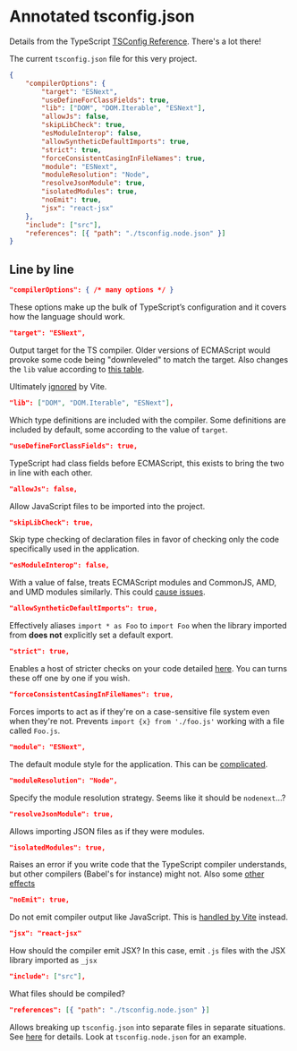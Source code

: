 # Annotated tsconfig.json

Details from the TypeScript [TSConfig Reference](https://www.typescriptlang.org/tsconfig/). There's a lot there!

The current `tsconfig.json` file for this very project.

```json
{
	"compilerOptions": {
		"target": "ESNext",
		"useDefineForClassFields": true,
		"lib": ["DOM", "DOM.Iterable", "ESNext"],
		"allowJs": false,
		"skipLibCheck": true,
		"esModuleInterop": false,
		"allowSyntheticDefaultImports": true,
		"strict": true,
		"forceConsistentCasingInFileNames": true,
		"module": "ESNext",
		"moduleResolution": "Node",
		"resolveJsonModule": true,
		"isolatedModules": true,
		"noEmit": true,
		"jsx": "react-jsx"
	},
	"include": ["src"],
	"references": [{ "path": "./tsconfig.node.json" }]
}
```

## Line by line

```json
"compilerOptions": { /* many options */ }
```

These options make up the bulk of TypeScript’s configuration and it covers how the language should work.

```json
"target": "ESNext",
```

Output target for the TS compiler. Older versions of ECMAScript would provoke some code being "downleveled" to match the target. Also changes the `lib` value according to [this table](https://www.typescriptlang.org/tsconfig/#lib).

Ultimately [ignored](https://vitejs.dev/guide/features#target) by Vite.

```json
"lib": ["DOM", "DOM.Iterable", "ESNext"],
```

Which type definitions are included with the compiler. Some definitions are included by default, some according to the value of `target`.

```json
"useDefineForClassFields": true,
```

TypeScript had class fields before ECMAScript, this exists to bring the two in line with each other.

```json
"allowJs": false,
```

Allow JavaScript files to be imported into the project.

```json
"skipLibCheck": true,
```

Skip type checking of declaration files in favor of checking only the code specifically used in the application.

```json
"esModuleInterop": false,
```

With a value of false, treats ECMAScript modules and CommonJS, AMD, and UMD modules similarly. This could [cause issues](https://www.typescriptlang.org/tsconfig/#esModuleInterop).

```json
"allowSyntheticDefaultImports": true,
```

Effectively aliases `import * as Foo` to `import Foo` when the library imported from **does not** explicitly set a default export.

```json
"strict": true,
```

Enables a host of stricter checks on your code detailed [here](https://www.typescriptlang.org/tsconfig/#strict). You can turns these off one by one if you wish.

```json
"forceConsistentCasingInFileNames": true,
```

Forces imports to act as if they're on a case-sensitive file system even when they're not. Prevents `import {x} from './foo.js'` working with a file called `Foo.js`.

```json
"module": "ESNext",
```

The default module style for the application. This can be [complicated](https://www.typescriptlang.org/tsconfig/#module).

```json
"moduleResolution": "Node",
```

Specify the module resolution strategy. Seems like it should be `nodenext`...?

```json
"resolveJsonModule": true,
```

Allows importing JSON files as if they were modules.

```json
"isolatedModules": true,
```

Raises an error if you write code that the TypeScript compiler understands, but other compilers (Babel's for instance) might not. Also some [other effects](https://www.typescriptlang.org/tsconfig/#isolatedModules)

```json
"noEmit": true,
```

Do not emit compiler output like JavaScript. This is [handled by Vite](https://vitejs.dev/guide/features#typescript) instead.

```json
"jsx": "react-jsx"
```

How should the compiler emit JSX? In this case, emit `.js` files with the JSX library imported as `_jsx`

```json
"include": ["src"],
```

What files should be compiled?

```json
"references": [{ "path": "./tsconfig.node.json" }]
```

Allows breaking up `tsconfig.json` into separate files in separate situations. See [here](https://www.typescriptlang.org/docs/handbook/project-references.html) for details. Look at `tsconfig.node.json` for an example.
